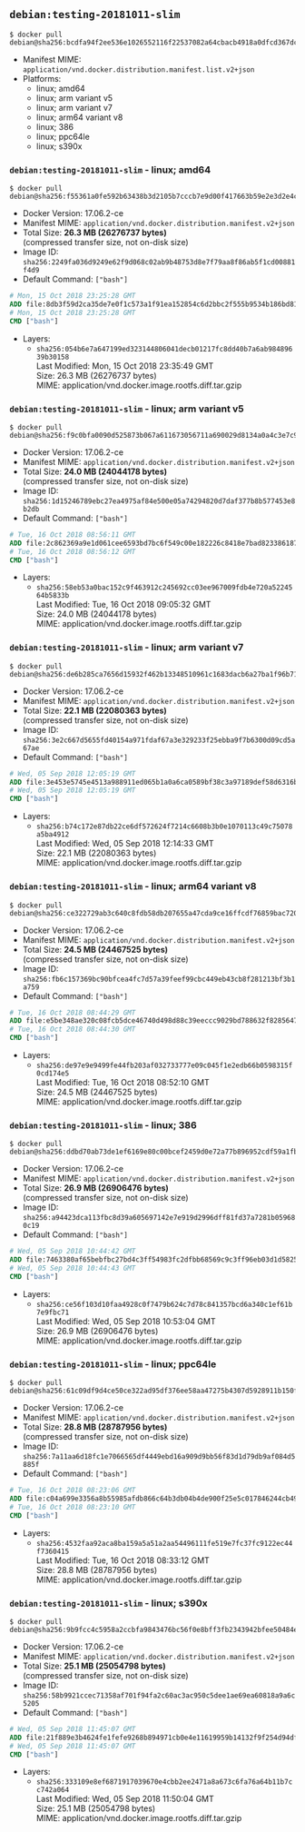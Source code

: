 ## `debian:testing-20181011-slim`

```console
$ docker pull debian@sha256:bcdfa94f2ee536e1026552116f22537082a64cbacb4918a0dfcd367dc343e7b1
```

-	Manifest MIME: `application/vnd.docker.distribution.manifest.list.v2+json`
-	Platforms:
	-	linux; amd64
	-	linux; arm variant v5
	-	linux; arm variant v7
	-	linux; arm64 variant v8
	-	linux; 386
	-	linux; ppc64le
	-	linux; s390x

### `debian:testing-20181011-slim` - linux; amd64

```console
$ docker pull debian@sha256:f55361a0fe592b63438b3d2105b7cccb7e9d00f417663b59e2e3d2e4c5dc4e90
```

-	Docker Version: 17.06.2-ce
-	Manifest MIME: `application/vnd.docker.distribution.manifest.v2+json`
-	Total Size: **26.3 MB (26276737 bytes)**  
	(compressed transfer size, not on-disk size)
-	Image ID: `sha256:2249fa036d9249e62f9d068c02ab9b48753d8e7f79aa8f86ab5f1cd00881f4d9`
-	Default Command: `["bash"]`

```dockerfile
# Mon, 15 Oct 2018 23:25:28 GMT
ADD file:8db3f59d2ca35de7e0f1c573a1f91ea152854c6d2bbc2f555b9534b186bd815f in / 
# Mon, 15 Oct 2018 23:25:28 GMT
CMD ["bash"]
```

-	Layers:
	-	`sha256:054b6e7a647199ed323144806041decb01217fc8dd40b7a6ab98489639b30158`  
		Last Modified: Mon, 15 Oct 2018 23:35:49 GMT  
		Size: 26.3 MB (26276737 bytes)  
		MIME: application/vnd.docker.image.rootfs.diff.tar.gzip

### `debian:testing-20181011-slim` - linux; arm variant v5

```console
$ docker pull debian@sha256:f9c0bfa0090d525873b067a611673056711a690029d8134a0a4c3e7c92ab255b
```

-	Docker Version: 17.06.2-ce
-	Manifest MIME: `application/vnd.docker.distribution.manifest.v2+json`
-	Total Size: **24.0 MB (24044178 bytes)**  
	(compressed transfer size, not on-disk size)
-	Image ID: `sha256:1d15246789ebc27ea4975af84e500e05a74294820d7daf377b8b577453e8b2db`
-	Default Command: `["bash"]`

```dockerfile
# Tue, 16 Oct 2018 08:56:11 GMT
ADD file:2c862369a9e1d061cee6593bd7bc6f549c00e182226c8418e7bad82338618749 in / 
# Tue, 16 Oct 2018 08:56:12 GMT
CMD ["bash"]
```

-	Layers:
	-	`sha256:58eb53a0bac152c9f463912c245692cc03ee967009fdb4e720a5224564b5833b`  
		Last Modified: Tue, 16 Oct 2018 09:05:32 GMT  
		Size: 24.0 MB (24044178 bytes)  
		MIME: application/vnd.docker.image.rootfs.diff.tar.gzip

### `debian:testing-20181011-slim` - linux; arm variant v7

```console
$ docker pull debian@sha256:de6b285ca7656d15932f462b13348510961c1683dacb6a27ba1f96b71c9a8116
```

-	Docker Version: 17.06.2-ce
-	Manifest MIME: `application/vnd.docker.distribution.manifest.v2+json`
-	Total Size: **22.1 MB (22080363 bytes)**  
	(compressed transfer size, not on-disk size)
-	Image ID: `sha256:3e2c667d5655fd40154a971fdaf67a3e329233f25ebba9f7b6300d09cd5a67ae`
-	Default Command: `["bash"]`

```dockerfile
# Wed, 05 Sep 2018 12:05:19 GMT
ADD file:3e453e5745e4513a988911ed065b1a0a6ca0589bf38c3a97189def58d6316b21 in / 
# Wed, 05 Sep 2018 12:05:19 GMT
CMD ["bash"]
```

-	Layers:
	-	`sha256:b74c172e87db22ce6df572624f7214c6608b3b0e1070113c49c75078a5ba4912`  
		Last Modified: Wed, 05 Sep 2018 12:14:33 GMT  
		Size: 22.1 MB (22080363 bytes)  
		MIME: application/vnd.docker.image.rootfs.diff.tar.gzip

### `debian:testing-20181011-slim` - linux; arm64 variant v8

```console
$ docker pull debian@sha256:ce322729ab3c640c8fdb58db207655a47cda9ce16ffcdf76859bac72026a6c9b
```

-	Docker Version: 17.06.2-ce
-	Manifest MIME: `application/vnd.docker.distribution.manifest.v2+json`
-	Total Size: **24.5 MB (24467525 bytes)**  
	(compressed transfer size, not on-disk size)
-	Image ID: `sha256:fb6c157369bc90bfcea4fc7d57a39feef99cbc449eb43cb8f281213bf3b1a759`
-	Default Command: `["bash"]`

```dockerfile
# Tue, 16 Oct 2018 08:44:29 GMT
ADD file:e5be348ae320c08fcb5dce46740d498d88c39eeccc9029bd788632f8285647be in / 
# Tue, 16 Oct 2018 08:44:30 GMT
CMD ["bash"]
```

-	Layers:
	-	`sha256:de97e9e9499fe44fb203af032733777e09c045f1e2edb66b0598315f0cd174e5`  
		Last Modified: Tue, 16 Oct 2018 08:52:10 GMT  
		Size: 24.5 MB (24467525 bytes)  
		MIME: application/vnd.docker.image.rootfs.diff.tar.gzip

### `debian:testing-20181011-slim` - linux; 386

```console
$ docker pull debian@sha256:ddbd70ab73de1ef6169e80c00bcef2459d0e72a77b896952cdf59a1fb1f5d250
```

-	Docker Version: 17.06.2-ce
-	Manifest MIME: `application/vnd.docker.distribution.manifest.v2+json`
-	Total Size: **26.9 MB (26906476 bytes)**  
	(compressed transfer size, not on-disk size)
-	Image ID: `sha256:a94423dca113fbc8d39a605697142e7e919d2996dff81fd37a7281b059680c19`
-	Default Command: `["bash"]`

```dockerfile
# Wed, 05 Sep 2018 10:44:42 GMT
ADD file:7463380af65bebfbc27bd4c3ff54983fc2dfbb68569c9c3ff96eb03d1d5825a5 in / 
# Wed, 05 Sep 2018 10:44:43 GMT
CMD ["bash"]
```

-	Layers:
	-	`sha256:ce56f103d10faa4928c0f7479b624c7d78c841357bcd6a340c1ef61b7e9fbc71`  
		Last Modified: Wed, 05 Sep 2018 10:53:04 GMT  
		Size: 26.9 MB (26906476 bytes)  
		MIME: application/vnd.docker.image.rootfs.diff.tar.gzip

### `debian:testing-20181011-slim` - linux; ppc64le

```console
$ docker pull debian@sha256:61c09df9d4ce50ce322ad95df376ee58aa47275b4307d5928911b150f45c176a
```

-	Docker Version: 17.06.2-ce
-	Manifest MIME: `application/vnd.docker.distribution.manifest.v2+json`
-	Total Size: **28.8 MB (28787956 bytes)**  
	(compressed transfer size, not on-disk size)
-	Image ID: `sha256:7a11aa6d18fc1e7066565df4449ebd16a909d9bb56f83d1d79db9af084d5885f`
-	Default Command: `["bash"]`

```dockerfile
# Tue, 16 Oct 2018 08:23:06 GMT
ADD file:c04a699e3356a8b55985afdb866c64b3db04b4de900f25e5c017846244cb499a in / 
# Tue, 16 Oct 2018 08:23:10 GMT
CMD ["bash"]
```

-	Layers:
	-	`sha256:4532faa92aca8ba159a5a51a2aa54496111fe519e7fc37fc9122ec44f7360415`  
		Last Modified: Tue, 16 Oct 2018 08:33:12 GMT  
		Size: 28.8 MB (28787956 bytes)  
		MIME: application/vnd.docker.image.rootfs.diff.tar.gzip

### `debian:testing-20181011-slim` - linux; s390x

```console
$ docker pull debian@sha256:9b9fcc4c5958a2ccbfa9843476bc56f0e8bff3fb2343942bfee50484e48b3f10
```

-	Docker Version: 17.06.2-ce
-	Manifest MIME: `application/vnd.docker.distribution.manifest.v2+json`
-	Total Size: **25.1 MB (25054798 bytes)**  
	(compressed transfer size, not on-disk size)
-	Image ID: `sha256:58b9921ccec71358af701f94fa2c60ac3ac950c5dee1ae69ea60818a9a6c5205`
-	Default Command: `["bash"]`

```dockerfile
# Wed, 05 Sep 2018 11:45:07 GMT
ADD file:21f889e3b4624fe1fefe9268b894971cb0e4e11619959b14132f9f254d94df04 in / 
# Wed, 05 Sep 2018 11:45:07 GMT
CMD ["bash"]
```

-	Layers:
	-	`sha256:333109e8ef6871917039670e4cbb2ee2471a8a673c6fa76a64b11b7cc742a064`  
		Last Modified: Wed, 05 Sep 2018 11:50:04 GMT  
		Size: 25.1 MB (25054798 bytes)  
		MIME: application/vnd.docker.image.rootfs.diff.tar.gzip
